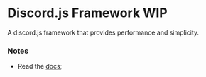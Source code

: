 # Discord.js Framework WIP
A discord.js framework that provides performance and simplicity.

### Notes
- Read the [docs](./docs);
